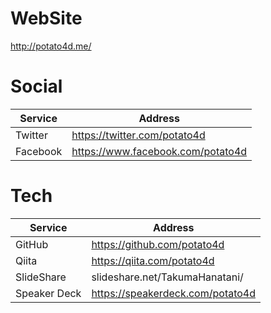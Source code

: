 # WebSite

http://potato4d.me/

# Social

|  Service  |  Address  |
|-----------|-----------|
| Twitter   | https://twitter.com/potato4d      |
| Facebook  | https://www.facebook.com/potato4d |

# Tech

|    Service   |  Address  |
|--------------|-----------|
| GitHub       | https://github.com/potato4d      |
| Qiita        | https://qiita.com/potato4d       |
| SlideShare   | slideshare.net/TakumaHanatani/   |
| Speaker Deck | https://speakerdeck.com/potato4d |
